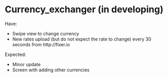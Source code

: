 # Currency_exchanger (in developing)
<p>Have:
<ul>
<li>Swipe view to change currency</li>
<li>New rates upload (but do not expect the rate to change) every 30 seconds from http://fixer.io</li>
</ul>
<p>
<p>Expected:
<ul>
<li>Minor update</li>
<li>Screen with adding other currencies</li>
</ul>

